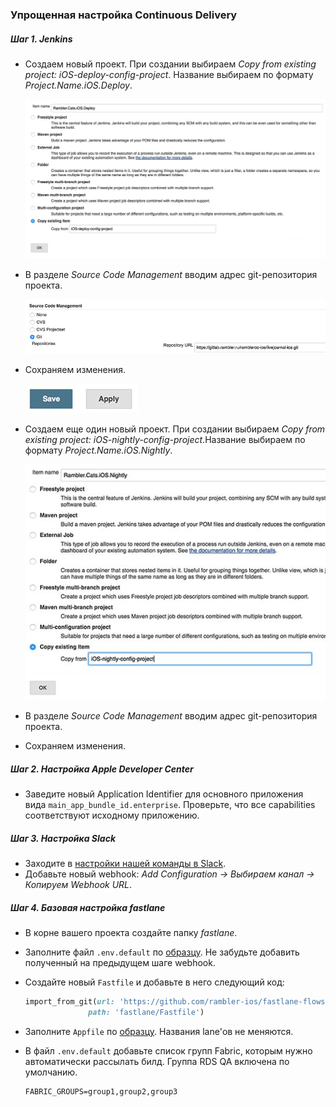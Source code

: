 ### Упрощенная настройка Continuous Delivery

##### Шаг 1. Jenkins

- Создаем новый проект. При создании выбираем *Copy from existing project: iOS-deploy-config-project*. Название выбираем по формату *Project.Name.iOS.Deploy*.

  ![Screenshot](/resources/complex-deploy-1.jpg)

- В разделе *Source Code Management* вводим адрес git-репозитория проекта.

  ![Screenshot](/resources/complex-deploy-2.jpg)

- Сохраняем изменения.

  ![Screenshot](/resources/complex-deploy-3.jpg)

- Создаем еще один новый проект. При создании выбираем *Copy from existing project: iOS-nightly-config-project*.Название выбираем по формату *Project.Name.iOS.Nightly*.

  ![Screenshot](/resources/complex-deploy-4.jpg)

- В разделе *Source Code Management* вводим адрес git-репозитория проекта.
- Сохраняем изменения.

##### Шаг 2. Настройка Apple Developer Center

- Заведите новый Application Identifier для основного приложения вида `main_app_bundle_id.enterprise`. Проверьте, что все capabilities соответствуют исходному приложению.

##### Шаг 3. Настройка Slack

- Заходите в [настройки нашей команды в Slack](https://ramblercoteam.slack.com/apps/manage/A0F7XDUAZ-incoming-webhooks).
- Добавьте новый webhook: *Add Configuration -> Выбираем канал -> Копируем Webhook URL*.

##### Шаг 4. Базовая настройка fastlane

- В корне вашего проекта создайте папку *fastlane*.
- Заполните файл `.env.default` по [образцу](/processes/continuous-delivery/env-default-example.md). Не забудьте добавить полученный на предыдущем шаге webhook.
- Создайте новый `Fastfile` и добавьте в него следующий код:

  ```ruby
  import_from_git(url: 'https://github.com/rambler-ios/fastlane-flows',
                path: 'fastlane/Fastfile')
  ```
- Заполните `Appfile` по [образцу](/processes/continuous-delivery/appfile-example.md). Названия lane'ов не меняются.
- В файл `.env.default` добавьте список групп Fabric, которым нужно автоматически рассылать билд. Группа RDS QA включена по умолчанию.

  ```
  FABRIC_GROUPS=group1,group2,group3
  ```
